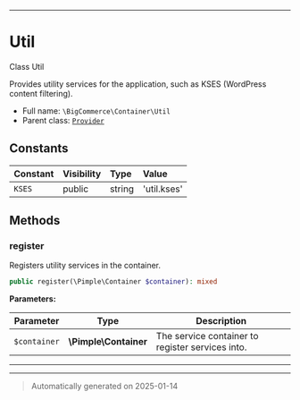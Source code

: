 ***

# Util

Class Util

Provides utility services for the application, such as KSES (WordPress content filtering).

* Full name: `\BigCommerce\Container\Util`
* Parent class: [`Provider`](./classes/BigCommerce/Container/Provider.md)


## Constants

| Constant | Visibility | Type | Value |
|:---------|:-----------|:-----|:------|
|`KSES`|public|string|&#039;util.kses&#039;|


## Methods


### register

Registers utility services in the container.

```php
public register(\Pimple\Container $container): mixed
```








**Parameters:**

| Parameter | Type | Description |
|-----------|------|-------------|
| `$container` | **\Pimple\Container** | The service container to register services into. |





***


***
> Automatically generated on 2025-01-14
